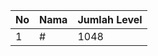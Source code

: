 | No | Nama            | Jumlah Level |
|----|-----------------|--------------|
| 1  | #    |    1048        |
